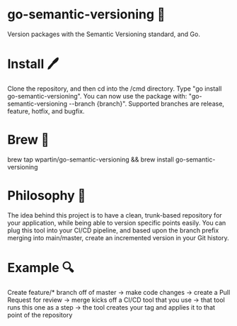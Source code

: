 # go-semantic-versioning 🚀
Version packages with the Semantic Versioning standard, and Go.

# Install 🖊️
Clone the repository, and then cd into the /cmd directory. Type "go install go-semantic-versioning". You can now use the package with: "go-semantic-versioning --branch {branch}". Supported branches are release, feature, hotfix, and bugfix.

# Brew 🍺
brew tap wpartin/go-semantic-versioning && brew install go-semantic-versioning

# Philosophy 📃
The idea behind this project is to have a clean, trunk-based repository for your application, while being able to version specific points easily. You can plug this tool into your CI/CD pipeline, and based upon the branch prefix merging into main/master, create an incremented version in your Git history.

# Example 🔍
Create feature/* branch off of master -> make code changes -> create a Pull Request for review -> merge kicks off a CI/CD tool that you use -> that tool runs this one as a step -> the tool creates your tag and applies it to that point of the repository
